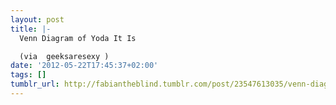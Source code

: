 ```yaml
---
layout: post
title: |-
  Venn Diagram of Yoda It Is

  (via  geeksaresexy )
date: '2012-05-22T17:45:37+02:00'
tags: []
tumblr_url: http://fabiantheblind.tumblr.com/post/23547613035/venn-diagram-of-yoda-it-is-via-geeksaresexy
---
```

